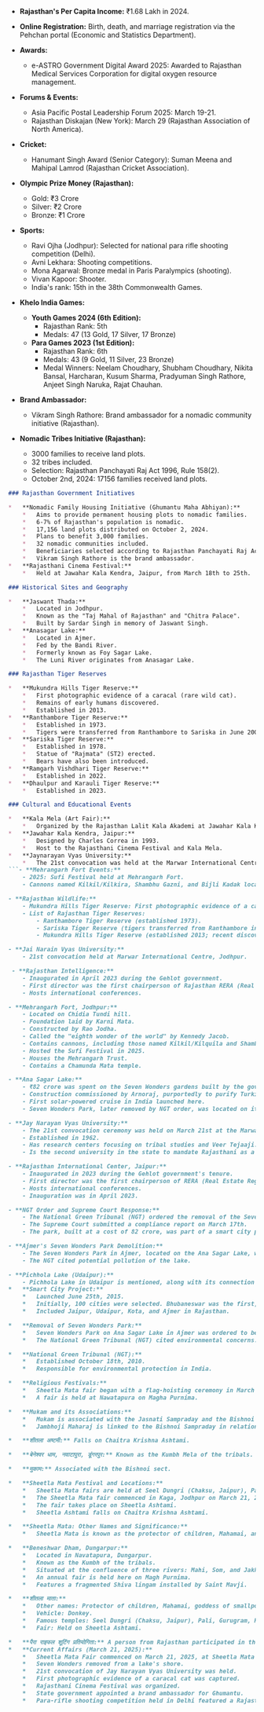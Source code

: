 - **Rajasthan's Per Capita Income:** ₹1.68 Lakh in 2024.

- **Online Registration:** Birth, death, and marriage registration via the Pehchan portal (Economic and Statistics Department).

- **Awards:**
  - e-ASTRO Government Digital Award 2025: Awarded to Rajasthan Medical Services Corporation for digital oxygen resource management.

- **Forums & Events:**
  - Asia Pacific Postal Leadership Forum 2025: March 19-21.
  - Rajasthan Diskajan (New York): March 29 (Rajasthan Association of North America).

- **Cricket:**
  - Hanumant Singh Award (Senior Category): Suman Meena and Mahipal Lamrod (Rajasthan Cricket Association).

- **Olympic Prize Money (Rajasthan):**
  - Gold: ₹3 Crore
  - Silver: ₹2 Crore
  - Bronze: ₹1 Crore

- **Sports:**
  - Ravi Ojha (Jodhpur): Selected for national para rifle shooting competition (Delhi).
  - Avni Lekhara: Shooting competitions.
  - Mona Agarwal: Bronze medal in Paris Paralympics (shooting).
  - Vivan Kapoor: Shooter.
  - India's rank: 15th in the 38th Commonwealth Games.

- **Khelo India Games:**
  - **Youth Games 2024 (6th Edition):**
    - Rajasthan Rank: 5th
    - Medals: 47 (13 Gold, 17 Silver, 17 Bronze)
  - **Para Games 2023 (1st Edition):**
    - Rajasthan Rank: 6th
    - Medals: 43 (9 Gold, 11 Silver, 23 Bronze)
    - Medal Winners: Neelam Choudhary, Shubham Choudhary, Nikita Bansal, Harcharan, Kusum Sharma, Pradyuman Singh Rathore, Anjeet Singh Naruka, Rajat Chauhan.

- **Brand Ambassador:**
  - Vikram Singh Rathore: Brand ambassador for a nomadic community initiative (Rajasthan).

- **Nomadic Tribes Initiative (Rajasthan):**
  - 3000 families to receive land plots.
  - 32 tribes included.
  - Selection: Rajasthan Panchayati Raj Act 1996, Rule 158(2).
  - October 2nd, 2024: 17156 families received land plots.
```markdown
### Rajasthan Government Initiatives

*   **Nomadic Family Housing Initiative (Ghumantu Maha Abhiyan):**
    *   Aims to provide permanent housing plots to nomadic families.
    *   6-7% of Rajasthan's population is nomadic.
    *   17,156 land plots distributed on October 2, 2024.
    *   Plans to benefit 3,000 families.
    *   32 nomadic communities included.
    *   Beneficiaries selected according to Rajasthan Panchayati Raj Act 1996, Rule 158(2).
    *   Vikram Singh Rathore is the brand ambassador.
*   **Rajasthani Cinema Festival:**
    *   Held at Jawahar Kala Kendra, Jaipur, from March 18th to 25th.

### Historical Sites and Geography

*   **Jaswant Thada:**
    *   Located in Jodhpur.
    *   Known as the "Taj Mahal of Rajasthan" and "Chitra Palace".
    *   Built by Sardar Singh in memory of Jaswant Singh.
*   **Anasagar Lake:**
    *   Located in Ajmer.
    *   Fed by the Bandi River.
    *   Formerly known as Foy Sagar Lake.
    *   The Luni River originates from Anasagar Lake.

### Rajasthan Tiger Reserves

*   **Mukundra Hills Tiger Reserve:**
    *   First photographic evidence of a caracal (rare wild cat).
    *   Remains of early humans discovered.
    *   Established in 2013.
*   **Ranthambore Tiger Reserve:**
    *   Established in 1973.
    *   Tigers were transferred from Ranthambore to Sariska in June 2008.
*   **Sariska Tiger Reserve:**
    *   Established in 1978.
    *   Statue of "Rajmata" (ST2) erected.
    *   Bears have also been introduced.
*   **Ramgarh Vishdhari Tiger Reserve:**
    *   Established in 2022.
*   **Dhaulpur and Karauli Tiger Reserve:**
    *   Established in 2023.

### Cultural and Educational Events

*   **Kala Mela (Art Fair):**
    *   Organized by the Rajasthan Lalit Kala Akademi at Jawahar Kala Kendra.
*   **Jawahar Kala Kendra, Jaipur:**
    *   Designed by Charles Correa in 1993.
    *   Host to the Rajasthani Cinema Festival and Kala Mela.
*   **Jaynarayan Vyas University:**
    *   The 21st convocation was held at the Marwar International Centre in Jodhpur.
```- **Mehrangarh Fort Events:**
    - 2025: Sufi Festival held at Mehrangarh Fort.
    - Cannons named Kilkil/Kilkira, Shambhu Gazni, and Bijli Kadak located within the fort.

- **Rajasthan Wildlife:**
    - Mukundra Hills Tiger Reserve: First photographic evidence of a caracal (rare wild cat) captured.
    - List of Rajasthan Tiger Reserves:
        - Ranthambore Tiger Reserve (established 1973).
        - Sariska Tiger Reserve (tigers transferred from Ranthambore in June 2008; statue of Rajmata erected).
        - Mukundra Hills Tiger Reserve (established 2013; recent discovery of rare wild cat and ancient human remains).

- **Jai Narain Vyas University:**
    - 21st convocation held at Marwar International Centre, Jodhpur.

 - **Rajasthan Intelligence:**
    - Inaugurated in April 2023 during the Gehlot government.
    - First director was the first chairperson of Rajasthan RERA (Real Estate Regulatory Authority), N.C. Goyal.
    - Hosts international conferences.

- **Mehrangarh Fort, Jodhpur:**
    - Located on Chidia Tundi hill.
    - Foundation laid by Karni Mata.
    - Constructed by Rao Jodha.
    - Called the "eighth wonder of the world" by Kennedy Jacob.
    - Contains cannons, including those named Kilkil/Kilquila and Shambu Gazni.
    - Hosted the Sufi Festival in 2025.
    - Houses the Mehrangarh Trust.
    - Contains a Chamunda Mata temple.

- **Ana Sagar Lake:**
    - ₹82 crore was spent on the Seven Wonders gardens built by the government, later demolished.  The development, under a Smart City project, was removed from the lake banks.
    - Construction commissioned by Arnoraj, purportedly to purify Turkic blood.
    - First solar-powered cruise in India launched here.
    - Seven Wonders Park, later removed by NGT order, was located on its banks.

- **Jay Narayan Vyas University:**
    - The 21st convocation ceremony was held on March 21st at the Marwar International Center in Jodhpur.
    - Established in 1962.
    - Has research centers focusing on tribal studies and Veer Tejaaji.
    - Is the second university in the state to mandate Rajasthani as a compulsory language.

- **Rajasthan International Center, Jaipur:**
    - Inaugurated in 2023 during the Gehlot government's tenure.
    - First director was the first chairperson of RERA (Real Estate Regulatory Authority), K.L. Shrivastav. N.C. Goyal is also mentioned in relation to this center.
    - Hosts international conferences.
    - Inauguration was in April 2023.

- **NGT Order and Supreme Court Response:**
    - The National Green Tribunal (NGT) ordered the removal of the Seven Wonders Park from Ana Sagar Lake.
    - The Supreme Court submitted a compliance report on March 17th.
    - The park, built at a cost of 82 crore, was part of a smart city project.

- **Ajmer's Seven Wonders Park Demolition:**
    - The Seven Wonders Park in Ajmer, located on the Ana Sagar Lake, was ordered for removal by the National Green Tribunal (NGT) due to environmental concerns.
    - The NGT cited potential pollution of the lake.

- **Pichhola Lake (Udaipur):**
    - Pichhola Lake in Udaipur is mentioned, along with its connection to the Sisarma and Bujha rivers, the Jag Mandir and Jag Niwas palaces, and the world's first solar-powered boat.
*   **Smart City Project:**
    *   Launched June 25th, 2015.
    *   Initially, 100 cities were selected. Bhubaneswar was the first, and Shillong was the 100th.
    *   Included Jaipur, Udaipur, Kota, and Ajmer in Rajasthan.

*   **Removal of Seven Wonders Park:**
    *   Seven Wonders Park on Ana Sagar Lake in Ajmer was ordered to be removed.
    *   The National Green Tribunal (NGT) cited environmental concerns.

*   **National Green Tribunal (NGT):**
    *   Established October 18th, 2010.
    *   Responsible for environmental protection in India.

*   **Religious Festivals:**
    *   Sheetla Mata fair began with a flag-hoisting ceremony in March 2021 in Jodhpur.
    *   A fair is held at Nawatapura on Magha Purnima.

*   **Mukam and its Associations:**
    *   Mukam is associated with the Jasnati Sampraday and the Bishnoi Sampraday.
    *   Jambhoji Maharaj is linked to the Bishnoi Sampraday in relation to Mukam.

*   **शीतला अष्टमी:** Falls on Chaitra Krishna Ashtami.

*   **बेनेश्वर धाम, नवाटापुरा, डूंगरपुर:** Known as the Kumbh Mela of the tribals. Located at the confluence of the Mahi, Som, and Jakham rivers. A fair is held annually on Magha Purnima. Features a fragmented Shiva lingam installed by Saint Mavji.

*   **मुकाम:** Associated with the Bishnoi sect.

*   **Sheetla Mata Festival and Locations:**
    *   Sheetla Mata fairs are held at Seel Dungri (Chaksu, Jaipur), Pali, Gurugram, and Kaga (Jodhpur).
    *   The Sheetla Mata fair commenced in Kaga, Jodhpur on March 21, 2025.
    *   The fair takes place on Sheetla Ashtami.
    *   Sheetla Ashtami falls on Chaitra Krishna Ashtami.

*   **Sheetla Mata: Other Names and Significance:**
    *   Sheetla Mata is known as the protector of children, Mahamai, and the goddess of smallpox.

*   **Beneshwar Dham, Dungarpur:**
    *   Located in Navatapura, Dungarpur.
    *   Known as the Kumbh of the tribals.
    *   Situated at the confluence of three rivers: Mahi, Som, and Jakham.
    *   An annual fair is held here on Magh Purnima.
    *   Features a fragmented Shiva lingam installed by Saint Mavji.

*   **शीतला माता:**
    *   Other names: Protector of children, Mahamai, goddess of smallpox.
    *   Vehicle: Donkey.
    *   Famous temples: Seel Dungri (Chaksu, Jaipur), Pali, Gurugram, Kaga (Jodhpur), Bayana (Bharatpur).
    *   Fair: Held on Sheetla Ashtami.

*   **पैरा राइफल शूटिंग प्रतियोगिता:** A person from Rajasthan participated in the Para Rifle Shooting Competition held in Delhi.
*   **Current Affairs (March 21, 2025):**
    *   Sheetla Mata Fair commenced on March 21, 2025, at Sheetla Mata Temple in Kaga, Jodhpur.
    *   Seven Wonders removed from a lake's shore.
    *   21st convocation of Jay Narayan Vyas University was held.
    *   First photographic evidence of a caracal cat was captured.
    *   Rajasthani Cinema Festival was organized.
    *   State government appointed a brand ambassador for Ghumantu.
    *   Para-rifle shooting competition held in Delhi featured a Rajasthan participant.
